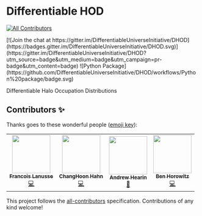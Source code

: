 # Differentiable HOD
<!-- ALL-CONTRIBUTORS-BADGE:START - Do not remove or modify this section -->
[![All Contributors](https://img.shields.io/badge/all_contributors-4-orange.svg?style=flat-square)](#contributors-)
<!-- ALL-CONTRIBUTORS-BADGE:END --> [![Join the chat at https://gitter.im/DifferentiableUniverseInitiative/DHOD](https://badges.gitter.im/DifferentiableUniverseInitiative/DHOD.svg)](https://gitter.im/DifferentiableUniverseInitiative/DHOD?utm_source=badge&utm_medium=badge&utm_campaign=pr-badge&utm_content=badge) ![Python Package](https://github.com/DifferentiableUniverseInitiative/DHOD/workflows/Python%20package/badge.svg)

Differentiable Halo Occupation Distributions

## Contributors ✨

Thanks goes to these wonderful people ([emoji key](https://allcontributors.org/docs/en/emoji-key)):

<!-- ALL-CONTRIBUTORS-LIST:START - Do not remove or modify this section -->
<!-- prettier-ignore-start -->
<!-- markdownlint-disable -->
<table>
  <tr>
    <td align="center"><a href="http://flanusse.net"><img src="https://avatars0.githubusercontent.com/u/861591?v=4" width="100px;" alt=""/><br /><sub><b>Francois Lanusse</b></sub></a><br /><a href="https://github.com/DifferentiableUniverseInitiative/DHOD/commits?author=EiffL" title="Code">💻</a></td>
    <td align="center"><a href="http://changhoonhahn.github.io"><img src="https://avatars0.githubusercontent.com/u/1895640?v=4" width="100px;" alt=""/><br /><sub><b>ChangHoon Hahn</b></sub></a><br /><a href="https://github.com/DifferentiableUniverseInitiative/DHOD/commits?author=changhoonhahn" title="Code">💻</a></td>
    <td align="center"><a href="https://github.com/aphearin"><img src="https://avatars0.githubusercontent.com/u/6951595?v=4" width="100px;" alt=""/><br /><sub><b>Andrew Hearin</b></sub></a><br /><a href="#ideas-aphearin" title="Ideas, Planning, & Feedback">🤔</a></td>
    <td align="center"><a href="https://bhorowitz.github.io/"><img src="https://avatars2.githubusercontent.com/u/6059772?v=4" width="100px;" alt=""/><br /><sub><b>Ben Horowitz</b></sub></a><br /><a href="https://github.com/DifferentiableUniverseInitiative/DHOD/commits?author=bhorowitz" title="Code">💻</a></td>
  </tr>
</table>

<!-- markdownlint-enable -->
<!-- prettier-ignore-end -->
<!-- ALL-CONTRIBUTORS-LIST:END -->

This project follows the [all-contributors](https://github.com/all-contributors/all-contributors) specification. Contributions of any kind welcome!
